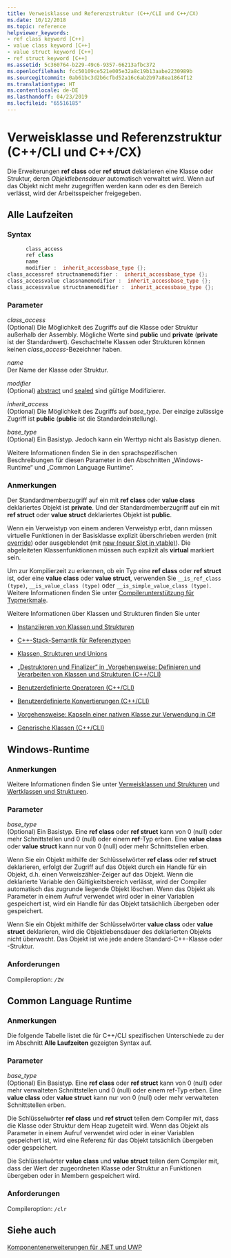 ```yaml
---
title: Verweisklasse und Referenzstruktur (C++/CLI und C++/CX)
ms.date: 10/12/2018
ms.topic: reference
helpviewer_keywords:
- ref class keyword [C++]
- value class keyword [C++]
- value struct keyword [C++]
- ref struct keyword [C++]
ms.assetid: 5c360764-b229-49c6-9357-66213afbc372
ms.openlocfilehash: fcc50109ce521e005e32a8c19b13aabe2230989b
ms.sourcegitcommit: 0ab61bc3d2b6cfbd52a16c6ab2b97a8ea1864f12
ms.translationtype: HT
ms.contentlocale: de-DE
ms.lasthandoff: 04/23/2019
ms.locfileid: "65516185"
---
```

# <a name="ref-class-and-ref-struct--ccli-and-ccx"></a>Verweisklasse und Referenzstruktur (C++/CLI und C++/CX)

Die Erweiterungen **ref class** oder **ref struct** deklarieren eine Klasse oder Struktur, deren *Objektlebensdauer* automatisch verwaltet wird. Wenn auf das Objekt nicht mehr zugegriffen werden kann oder es den Bereich verlässt, wird der Arbeitsspeicher freigegeben.

## <a name="all-runtimes"></a>Alle Laufzeiten

### <a name="syntax"></a>Syntax

```cpp
      class_access
      ref class
      name
      modifier :  inherit_accessbase_type {};
class_accessref structnamemodifier :  inherit_accessbase_type {};
class_accessvalue classnamemodifier :  inherit_accessbase_type {};
class_accessvalue structnamemodifier :  inherit_accessbase_type {};
```

### <a name="parameters"></a>Parameter

*class_access*<br/>
(Optional) Die Möglichkeit des Zugriffs auf die Klasse oder Struktur außerhalb der Assembly. Mögliche Werte sind **public** und **private** (**private** ist der Standardwert). Geschachtelte Klassen oder Strukturen können keinen *class_access*-Bezeichner haben.

*name*<br/>
Der Name der Klasse oder Struktur.

*modifier*<br/>
(Optional) [abstract](abstract-cpp-component-extensions.md) und [sealed](sealed-cpp-component-extensions.md) sind gültige Modifizierer.

*inherit_access*<br/>
(Optional) Die Möglichkeit des Zugriffs auf *base_type*. Der einzige zulässige Zugriff ist **public** (**public** ist die Standardeinstellung).

*base_type*<br/>
(Optional) Ein Basistyp. Jedoch kann ein Werttyp nicht als Basistyp dienen.

Weitere Informationen finden Sie in den sprachspezifischen Beschreibungen für diesen Parameter in den Abschnitten „Windows-Runtime“ und „Common Language Runtime“.

### <a name="remarks"></a>Anmerkungen

Der Standardmemberzugriff auf ein mit **ref class** oder **value class** deklariertes Objekt ist **private**. Und der Standardmemberzugriff auf ein mit **ref struct** oder **value struct** deklariertes Objekt ist **public**.

Wenn ein Verweistyp von einem anderen Verweistyp erbt, dann müssen virtuelle Funktionen in der Basisklasse explizit überschrieben werden (mit [override](override-cpp-component-extensions.md)) oder ausgeblendet (mit [new (neuer Slot in vtable)](new-new-slot-in-vtable-cpp-component-extensions.md)). Die abgeleiteten Klassenfunktionen müssen auch explizit als **virtual** markiert sein.

Um zur Kompilierzeit zu erkennen, ob ein Typ eine **ref class** oder **ref struct** ist, oder eine **value class** oder **value struct**, verwenden Sie `__is_ref_class (type)`, `__is_value_class (type)` oder `__is_simple_value_class (type)`. Weitere Informationen finden Sie unter [Compilerunterstützung für Typmerkmale](compiler-support-for-type-traits-cpp-component-extensions.md).

Weitere Informationen über Klassen und Strukturen finden Sie unter

- [Instanziieren von Klassen und Strukturen](../dotnet/how-to-define-and-consume-classes-and-structs-cpp-cli.md)

- [C++-Stack-Semantik für Referenztypen](../dotnet/cpp-stack-semantics-for-reference-types.md)

- [Klassen, Strukturen und Unions](../cpp/classes-and-structs-cpp.md)

- [„Destruktoren und Finalizer“ in „Vorgehensweise: Definieren und Verarbeiten von Klassen und Strukturen (C++/CLI)](../dotnet/how-to-define-and-consume-classes-and-structs-cpp-cli.md#BKMK_Destructors_and_finalizers)

- [Benutzerdefinierte Operatoren (C++/CLI)](../dotnet/user-defined-operators-cpp-cli.md)

- [Benutzerdefinierte Konvertierungen (C++/CLI)](../dotnet/user-defined-conversions-cpp-cli.md)

- [Vorgehensweise: Kapseln einer nativen Klasse zur Verwendung in C#](../dotnet/how-to-wrap-native-class-for-use-by-csharp.md)

- [Generische Klassen (C++/CLI)](generic-classes-cpp-cli.md)

## <a name="windows-runtime"></a>Windows-Runtime

### <a name="remarks"></a>Anmerkungen

Weitere Informationen finden Sie unter [Verweisklassen und Strukturen](../cppcx/ref-classes-and-structs-c-cx.md) und [Wertklassen und Strukturen](https://msdn.microsoft.com/library/windows/apps/hh699861.aspx).

### <a name="parameters"></a>Parameter

*base_type*<br/>
(Optional) Ein Basistyp. Eine **ref class** oder **ref struct** kann von 0 (null) oder mehr Schnittstellen und 0 (null) oder einem **ref**-Typ erben. Eine **value class** oder **value struct** kann nur von 0 (null) oder mehr Schnittstellen erben.

Wenn Sie ein Objekt mithilfe der Schlüsselwörter **ref class** oder **ref struct** deklarieren, erfolgt der Zugriff auf das Objekt durch ein Handle für ein Objekt, d.h. einen Verweiszähler-Zeiger auf das Objekt. Wenn die deklarierte Variable den Gültigkeitsbereich verlässt, wird der Compiler automatisch das zugrunde liegende Objekt löschen. Wenn das Objekt als Parameter in einem Aufruf verwendet wird oder in einer Variablen gespeichert ist, wird ein Handle für das Objekt tatsächlich übergeben oder gespeichert.

Wenn Sie ein Objekt mithilfe der Schlüsselwörter **value class** oder **value struct** deklarieren, wird die Objektlebensdauer des deklarierten Objekts nicht überwacht. Das Objekt ist wie jede andere Standard-C++-Klasse oder -Struktur.

### <a name="requirements"></a>Anforderungen

Compileroption: `/ZW`

## <a name="common-language-runtime"></a>Common Language Runtime

### <a name="remarks"></a>Anmerkungen

Die folgende Tabelle listet die für C++/CLI spezifischen Unterschiede zu der im Abschnitt **Alle Laufzeiten** gezeigten Syntax auf.

### <a name="parameters"></a>Parameter

*base_type*<br/>
(Optional) Ein Basistyp. Eine **ref class** oder **ref struct** kann von 0 (null) oder mehr verwalteten Schnittstellen und 0 (null) oder einem ref-Typ erben. Eine **value class** oder **value struct** kann nur von 0 (null) oder mehr verwalteten Schnittstellen erben.

Die Schlüsselwörter **ref class** und **ref struct** teilen dem Compiler mit, dass die Klasse oder Struktur dem Heap zugeteilt wird. Wenn das Objekt als Parameter in einem Aufruf verwendet wird oder in einer Variablen gespeichert ist, wird eine Referenz für das Objekt tatsächlich übergeben oder gespeichert.

Die Schlüsselwörter **value class** und **value struct** teilen dem Compiler mit, dass der Wert der zugeordneten Klasse oder Struktur an Funktionen übergeben oder in Membern gespeichert wird.

### <a name="requirements"></a>Anforderungen

Compileroption: `/clr`

## <a name="see-also"></a>Siehe auch

[Komponentenerweiterungen für .NET und UWP](component-extensions-for-runtime-platforms.md)